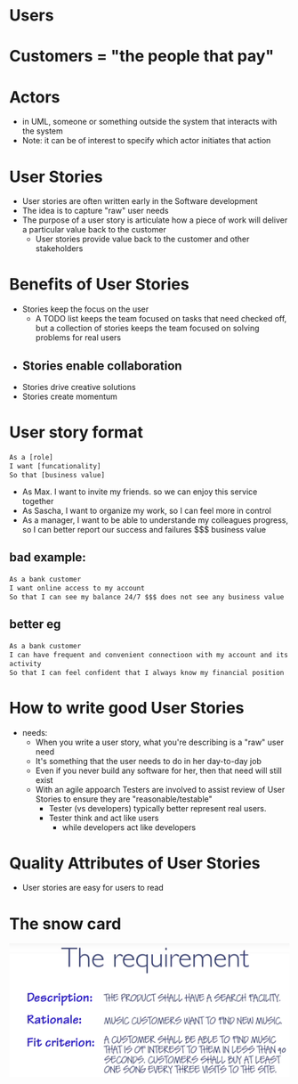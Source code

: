 # Users
# Customers = "the people that pay"
# Actors
- in UML, someone or something outside the system that interacts with the system
- Note: it can be of interest to specify which actor initiates that action
# User Stories
- User stories are often written early in the Software development
- The idea is to capture "raw" user needs
- The purpose of a user story is articulate how a piece of work will deliver a particular value back to the customer
    - User stories provide value back to the customer and other stakeholders
# Benefits of User Stories
- Stories keep the focus on the user
    - A TODO list keeps the team focused on tasks that need checked off, but a collection of stories keeps the team focused on solving problems for real users
- Stories enable collaboration
    - 
- Stories drive creative solutions
- Stories create momentum

# User story format
    As a [role]
    I want [funcationality]
    So that [business value]

- As Max. I want to invite my friends. so we can enjoy this service together
- As Sascha, I want to organize my work, so I can feel more in control
- As a manager, I want to be able to understande my colleagues progress, so I can better report our success and failures $$$ business value

## bad example:
    As a bank customer
    I want online access to my account
    So that I can see my balance 24/7 $$$ does not see any business value
## better eg
    As a bank customer
    I can have frequent and convenient connectioon with my account and its activity
    So that I can feel confident that I always know my financial position
# How to write good User Stories
- needs:
    - When you write a user story, what you're describing is a "raw" user need
    - It's something that the user needs to do in her day-to-day job
    - Even if you never build any software for her, then that need will still exist
    - With an agile appoarch Testers are involved to assist review of User Stories to ensure they are "reasonable/testable"
        - Tester (vs developers) typically better represent real users.
        - Tester think and act like users 
            - while developers act like developers

# Quality Attributes of User Stories
- User stories are easy for users to read

# The snow card
<img src="../image/lec1pic4.png">